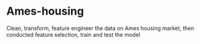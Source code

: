 # Ames-housing
Clean, transform, feature engineer the data on Ames housing market, then conducted feature selection, train and test the model
